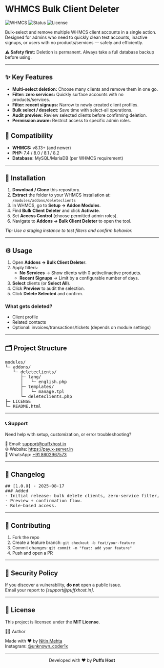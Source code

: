 

<h1>WHMCS Bulk Client Deleter</h1>

<p>
  <img src="https://img.shields.io/badge/WHMCS-8.13%2B-blue" alt="WHMCS">
  <img src="https://img.shields.io/badge/status-active-success" alt="Status">
  <img src="https://img.shields.io/badge/license-MIT-green" alt="License">
</p>

<p>Bulk-select and remove multiple WHMCS client accounts in a single action. Designed for admins who need to quickly clean test accounts, inactive signups, or users with no products/services — safely and efficiently.</p>

<p><strong>⚠️ Safety first:</strong> Deletion is permanent. Always take a full database backup before using.</p>

<hr>

<h2>✨ Key Features</h2>
<ul>
  <li><strong>Multi-select deletion:</strong> Choose many clients and remove them in one go.</li>
  <li><strong>Filter: zero services:</strong> Quickly surface accounts with no products/services.</li>
  <li><strong>Filter: recent signups:</strong> Narrow to newly created client profiles.</li>
  <li><strong>Bulk select / deselect:</strong> Save time with select-all operations.</li>
  <li><strong>Audit preview:</strong> Review selected clients before confirming deletion.</li>
  <li><strong>Permission aware:</strong> Restrict access to specific admin roles.</li>
</ul>

<h2>🧰 Compatibility</h2>
<ul>
  <li><strong>WHMCS:</strong> v8.13+ (and newer)</li>
  <li><strong>PHP:</strong> 7.4 / 8.0 / 8.1 / 8.2</li>
  <li><strong>Database:</strong> MySQL/MariaDB (per WHMCS requirement)</li>
</ul>

<hr>



<h2>🚀 Installation</h2>
<ol>
  <li><strong>Download / Clone</strong> this repository.</li>
  <li><strong>Extract</strong> the folder to your WHMCS installation at:<br>
      <code>/modules/addons/deleteclients</code>
  </li>
  <li>In WHMCS, go to <strong>Setup → Addon Modules</strong>.</li>
  <li>Find <strong>Bulk Client Deleter</strong> and click <strong>Activate</strong>.</li>
  <li>Set <strong>Access Control</strong> (choose permitted admin roles).</li>
  <li>Navigate to <strong>Addons → Bulk Client Deleter</strong> to open the tool.</li>
</ol>

<p><em>Tip: Use a staging instance to test filters and confirm behavior.</em></p>

<hr>

<h2>⚙️ Usage</h2>
<ol>
  <li>Open <strong>Addons → Bulk Client Deleter</strong>.</li>
  <li>Apply filters:
    <ul>
      <li><strong>No Services</strong> → Show clients with 0 active/inactive products.</li>
      <li><strong>Recent Signups</strong> → Limit by a configurable number of days.</li>
    </ul>
  </li>
  <li><strong>Select</strong> clients (or <strong>Select All</strong>).</li>
  <li>Click <strong>Preview</strong> to audit the selection.</li>
  <li>Click <strong>Delete Selected</strong> and confirm.</li>
</ol>

<h3>What gets deleted?</h3>
<ul>
  <li>Client profile</li>
  <li>Related contacts</li>
  <li>Optional: invoices/transactions/tickets (depends on module settings)</li>
</ul>

<hr>

<h2>🗂️ Project Structure</h2>
<pre>
modules/
└─ addons/
   └─ deleteclients/
      ├─ lang/
      │   └─ english.php
      ├─ templates/
      │   └─ manage.tpl
      └─ deleteclients.php
├─ LICENSE
└─ README.html
</pre>

<hr>

### 📞 Support
Need help with setup, customization, or error troubleshooting?
<p>📧 Email: <a href="mailto:support@puffxhost.in" target="_blank">support@puffxhost.in</a><br>
     🌐 Website: <a href="https://pay.x-server.in/" target="_blank">https://pay.x-server.in</a><br>
     📱 WhatsApp: <a href="https://wa.me/918602967573" target="_blank">+91 8602967573</a><br>
  </p>

<hr>

<h2>📝 Changelog</h2>
<pre>
## [1.0.0] - 2025-08-17
### Added
- Initial release: bulk delete clients, zero-service filter, recent signup filter.
- Preview + confirmation flow.
- Role-based access.
</pre>

<hr>

<h2>🤝 Contributing</h2>
<ol>
  <li>Fork the repo</li>
  <li>Create a feature branch: <code>git checkout -b feat/your-feature</code></li>
  <li>Commit changes: <code>git commit -m "feat: add your feature"</code></li>
  <li>Push and open a PR</li>
</ol>

<hr>

<h2>🔐 Security Policy</h2>
<p>If you discover a vulnerability, <strong>do not</strong> open a public issue.<br>
Email your report to <em>[support@puffxhost.in]</em>.</p>

<hr>

<h2>📄 License</h2>
<p>This project is licensed under the <strong>MIT License</strong>.</p>

👨‍💻 Author</h2>
  <p>Made with ❤️ by <a href="https://github.com/puffxhost" target="_blank">Nitin Mehta</a><br>
     Instagram: <a href="https://instagram.com/unknown_coder1x" target="_blank">@unknown_coder1x</a>
  </p>

<hr>
<p align="center">
  Developed with ❤️ by <strong>Puffx Host</strong>
</p>

</body>
</html>
